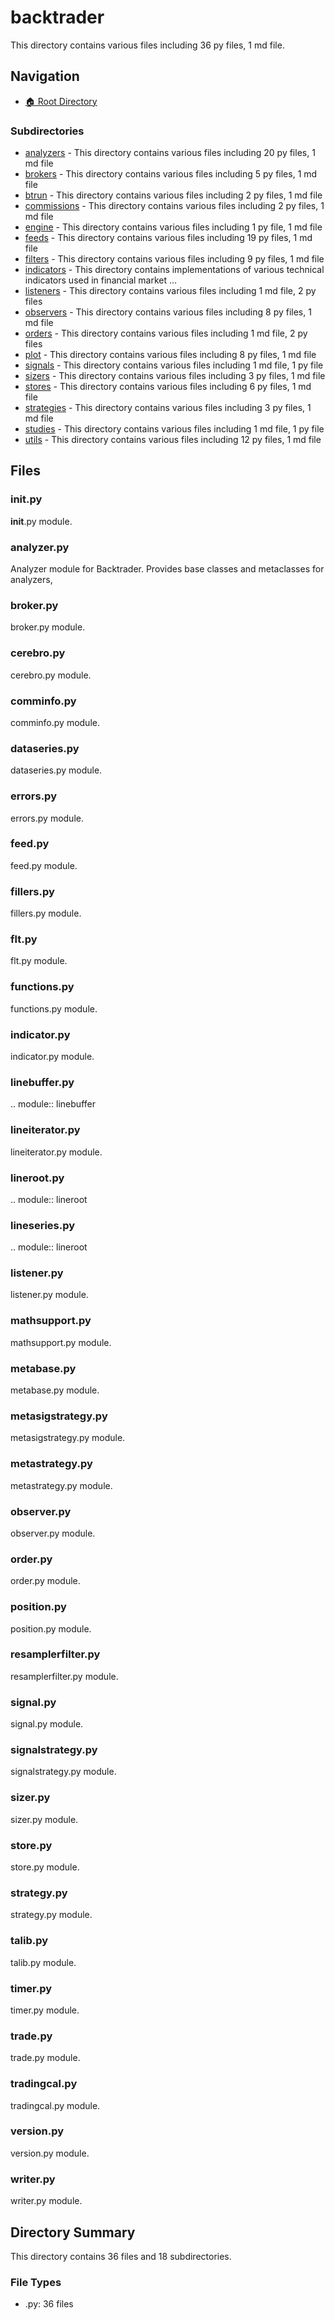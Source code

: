 # backtrader

This directory contains various files including 36 py files, 1 md file.

## Navigation

* [🏠 Root Directory](/backtrader/..README.md)

### Subdirectories

* [analyzers](analyzers/README.md) - This directory contains various files including 20 py files, 1 md file
* [brokers](brokers/README.md) - This directory contains various files including 5 py files, 1 md file
* [btrun](btrun/README.md) - This directory contains various files including 2 py files, 1 md file
* [commissions](commissions/README.md) - This directory contains various files including 2 py files, 1 md file
* [engine](engine/README.md) - This directory contains various files including 1 py file, 1 md file
* [feeds](feeds/README.md) - This directory contains various files including 19 py files, 1 md file
* [filters](filters/README.md) - This directory contains various files including 9 py files, 1 md file
* [indicators](indicators/README.md) - This directory contains implementations of various technical indicators used in financial market ...
* [listeners](listeners/README.md) - This directory contains various files including 1 md file, 2 py files
* [observers](observers/README.md) - This directory contains various files including 8 py files, 1 md file
* [orders](orders/README.md) - This directory contains various files including 1 md file, 2 py files
* [plot](plot/README.md) - This directory contains various files including 8 py files, 1 md file
* [signals](signals/README.md) - This directory contains various files including 1 md file, 1 py file
* [sizers](sizers/README.md) - This directory contains various files including 3 py files, 1 md file
* [stores](stores/README.md) - This directory contains various files including 6 py files, 1 md file
* [strategies](strategies/README.md) - This directory contains various files including 3 py files, 1 md file
* [studies](studies/README.md) - This directory contains various files including 1 md file, 1 py file
* [utils](utils/README.md) - This directory contains various files including 12 py files, 1 md file

## Files

### __init__.py

__init__.py module.

### analyzer.py

Analyzer module for Backtrader. Provides base classes and metaclasses for analyzers,

### broker.py

broker.py module.

### cerebro.py

cerebro.py module.

### comminfo.py

comminfo.py module.

### dataseries.py

dataseries.py module.

### errors.py

errors.py module.

### feed.py

feed.py module.

### fillers.py

fillers.py module.

### flt.py

flt.py module.

### functions.py

functions.py module.

### indicator.py

indicator.py module.

### linebuffer.py

.. module:: linebuffer

### lineiterator.py

lineiterator.py module.

### lineroot.py

.. module:: lineroot

### lineseries.py

.. module:: lineroot

### listener.py

listener.py module.

### mathsupport.py

mathsupport.py module.

### metabase.py

metabase.py module.

### metasigstrategy.py

metasigstrategy.py module.

### metastrategy.py

metastrategy.py module.

### observer.py

observer.py module.

### order.py

order.py module.

### position.py

position.py module.

### resamplerfilter.py

resamplerfilter.py module.

### signal.py

signal.py module.

### signalstrategy.py

signalstrategy.py module.

### sizer.py

sizer.py module.

### store.py

store.py module.

### strategy.py

strategy.py module.

### talib.py

talib.py module.

### timer.py

timer.py module.

### trade.py

trade.py module.

### tradingcal.py

tradingcal.py module.

### version.py

version.py module.

### writer.py

writer.py module.

## Directory Summary

This directory contains 36 files and 18 subdirectories.

### File Types

* .py: 36 files
